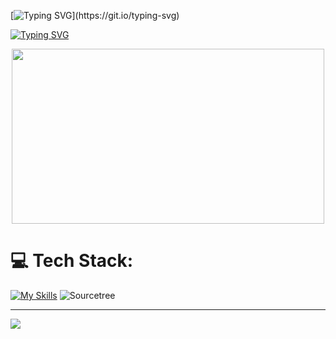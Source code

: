 [![Typing SVG](https://readme-typing-svg.demolab.com?font=Fira+Code&weight=700&size=50&duration=500&pause=1000&color=009838&center=true&vCenter=true&repeat=false&random=false&width=1000&lines=Welcome+to+my+GitHub+profile!)](https://git.io/typing-svg)

[![Typing SVG](https://readme-typing-svg.demolab.com?font=Fira+Code&weight=600&size=50&duration=1500&pause=500&color=00C3D1&center=true&multiline=true&repeat=false&random=false&width=1700&height=200&lines=My+name+is+Petko+Todorov;I'm+a+passionate+developer+and+technology+enthusiast;Here's+a+glimpse+of+my+tech+stack+and+projects%3A+)](https://git.io/typing-svg)

<p align="center">
  <img src="https://user-images.githubusercontent.com/100520661/190483447-e05d90bb-efa0-48c6-bae5-b5b751a8b917.gif" width="500" height="280" />
</p>



# 💻 Tech Stack:

[![My Skills](https://skillicons.dev/icons?i=py,django,html,css,js,react,angular,idea,vscode,docker,postgres,git)](https://github.com/petko940)
![Sourcetree](https://img.shields.io/badge/Sourcetree-0052CC?style=for-the-badge&logo=git&logoColor=white)

---
[![](https://visitcount.itsvg.in/api?id=petko940&icon=0&color=9)](https://visitcount.itsvg.in)
